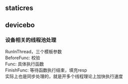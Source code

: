 ## staticres


## devicebo

### 设备相关的线程池处理
RunInThread，三个模板参数  
BeforeFunc: 校验  
Func: 具体执行函数  
FinishFunc: 等待函数执行结束，填充resp  
实际上也是同步处理的，就是开多个线程理论上加快执行速度
